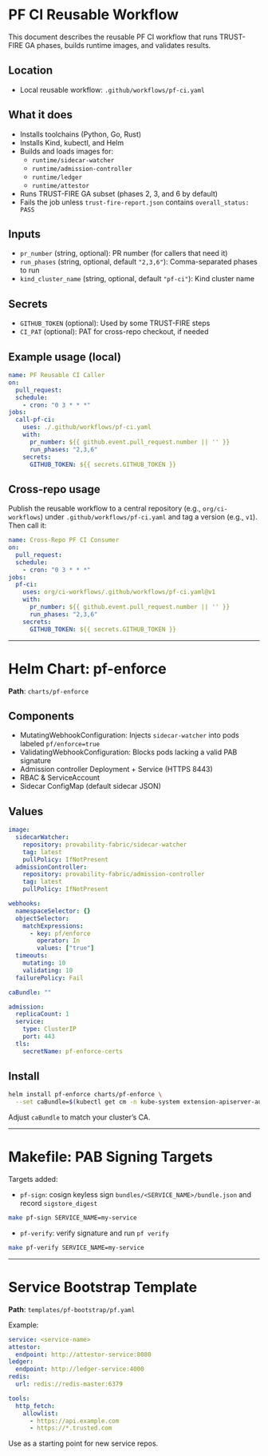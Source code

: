 # PF CI Reusable Workflow

This document describes the reusable PF CI workflow that runs TRUST-FIRE GA phases, builds runtime images, and validates results.

## Location

- Local reusable workflow: `.github/workflows/pf-ci.yaml`

## What it does

- Installs toolchains (Python, Go, Rust)
- Installs Kind, kubectl, and Helm
- Builds and loads images for:
  - `runtime/sidecar-watcher`
  - `runtime/admission-controller`
  - `runtime/ledger`
  - `runtime/attestor`
- Runs TRUST-FIRE GA subset (phases 2, 3, and 6 by default)
- Fails the job unless `trust-fire-report.json` contains `overall_status: PASS`

## Inputs

- `pr_number` (string, optional): PR number (for callers that need it)
- `run_phases` (string, optional, default `"2,3,6"`): Comma-separated phases to run
- `kind_cluster_name` (string, optional, default `"pf-ci"`): Kind cluster name

## Secrets

- `GITHUB_TOKEN` (optional): Used by some TRUST-FIRE steps
- `CI_PAT` (optional): PAT for cross-repo checkout, if needed

## Example usage (local)

```yaml
name: PF Reusable CI Caller
on:
  pull_request:
  schedule:
    - cron: "0 3 * * *"
jobs:
  call-pf-ci:
    uses: ./.github/workflows/pf-ci.yaml
    with:
      pr_number: ${{ github.event.pull_request.number || '' }}
      run_phases: "2,3,6"
    secrets:
      GITHUB_TOKEN: ${{ secrets.GITHUB_TOKEN }}
```

## Cross-repo usage

Publish the reusable workflow to a central repository (e.g., `org/ci-workflows`) under `.github/workflows/pf-ci.yaml` and tag a version (e.g., `v1`). Then call it:

```yaml
name: Cross-Repo PF CI Consumer
on:
  pull_request:
  schedule:
    - cron: "0 3 * * *"
jobs:
  pf-ci:
    uses: org/ci-workflows/.github/workflows/pf-ci.yaml@v1
    with:
      pr_number: ${{ github.event.pull_request.number || '' }}
      run_phases: "2,3,6"
    secrets:
      GITHUB_TOKEN: ${{ secrets.GITHUB_TOKEN }}
```

---

# Helm Chart: pf-enforce

**Path**: `charts/pf-enforce`

## Components
- MutatingWebhookConfiguration: Injects `sidecar-watcher` into pods labeled `pf/enforce=true`
- ValidatingWebhookConfiguration: Blocks pods lacking a valid PAB signature
- Admission controller Deployment + Service (HTTPS 8443)
- RBAC & ServiceAccount
- Sidecar ConfigMap (default sidecar JSON)

## Values

```yaml
image:
  sidecarWatcher:
    repository: provability-fabric/sidecar-watcher
    tag: latest
    pullPolicy: IfNotPresent
  admissionController:
    repository: provability-fabric/admission-controller
    tag: latest
    pullPolicy: IfNotPresent

webhooks:
  namespaceSelector: {}
  objectSelector:
    matchExpressions:
      - key: pf/enforce
        operator: In
        values: ["true"]
  timeouts:
    mutating: 10
    validating: 10
  failurePolicy: Fail

caBundle: ""

admission:
  replicaCount: 1
  service:
    type: ClusterIP
    port: 443
  tls:
    secretName: pf-enforce-certs
```

## Install

```bash
helm install pf-enforce charts/pf-enforce \
  --set caBundle=$(kubectl get cm -n kube-system extension-apiserver-authentication -o jsonpath='{.data.client-ca-file}' | base64 -w0)
```

Adjust `caBundle` to match your cluster’s CA.

---

# Makefile: PAB Signing Targets

Targets added:

- `pf-sign`: cosign keyless sign `bundles/<SERVICE_NAME>/bundle.json` and record `sigstore_digest`

```bash
make pf-sign SERVICE_NAME=my-service
```

- `pf-verify`: verify signature and run `pf verify`

```bash
make pf-verify SERVICE_NAME=my-service
```

---

# Service Bootstrap Template

**Path**: `templates/pf-bootstrap/pf.yaml`

Example:

```yaml
service: <service-name>
attestor:
  endpoint: http://attestor-service:8080
ledger:
  endpoint: http://ledger-service:4000
redis:
  url: redis://redis-master:6379

tools:
  http_fetch:
    allowlist:
      - https://api.example.com
      - https://*.trusted.com
```

Use as a starting point for new service repos.


